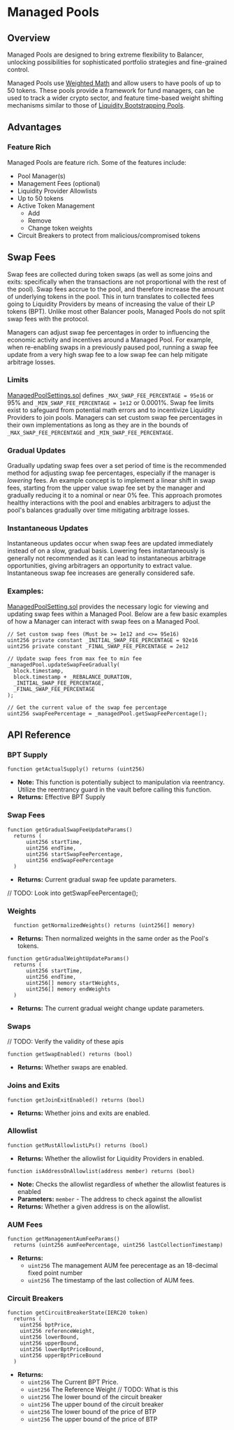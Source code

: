 # Managed Pools

## Overview

Managed Pools are designed to bring extreme flexibility to Balancer, unlocking possibilities for sophisticated portfolio strategies and fine-grained control. 

Managed Pools use [Weighted Math](/reference/math/weighted-math.md) and allow users to have pools of up to 50 tokens. These pools provide a framework for fund managers, can be used to track a wider crypto sector, and feature time-based weight shifting mechanisms similar to those of [Liquidity Bootstrapping Pools](liquidity-bootstrapping.md).

## Advantages

### Feature Rich

Managed Pools are feature rich. Some of the features include:

- Pool Manager(s)
- Management Fees (optional)
- Liquidity Provider Allowlists
- Up to 50 tokens
- Active Token Management
  - Add
  - Remove
  - Change token weights
- Circuit Breakers to protect from malicious/compromised tokens

## Swap Fees

Swap fees are collected during token swaps (as well as some joins and exits: specifically when the transactions are not proportional with the rest of the pool). Swap fees accrue to the pool, and therefore increase the amount of underlying tokens in the pool. This in turn translates to collected fees going to Liquidity Providers by means of increasing the value of their LP tokens (BPT). Unlike most other Balancer pools, Managed Pools do not split swap fees with the protocol.

Managers can adjust swap fee percentages in order to influencing the economic activity and incentives around a Managed Pool. For example, when re-enabling swaps in a previously paused pool, running a swap fee update from a very high swap fee to a low swap fee can help mitigate arbitrage losses.

### Limits
[ManagedPoolSettings.sol](https://github.com/balancer/balancer-v2-monorepo/blob/master/pkg/pool-weighted/contracts/managed/ManagedPoolSettings.sol) defines `_MAX_SWAP_FEE_PERCENTAGE = 95e16` or 95% and `_MIN_SWAP_FEE_PERCENTAGE = 1e12` or 0.0001%. Swap fee limits exist to safeguard from potential math errors and to incentivize Liquidity Providers to join pools. Managers can set custom swap fee percentages in their own implementations as long as they are in the bounds of `_MAX_SWAP_FEE_PERCENTAGE` and `_MIN_SWAP_FEE_PERCENTAGE`.

### Gradual Updates
Gradually updating swap fees over a set period of time is the recommended method for adjusting swap fee percentages, especially if the manager is _lowering_ fees. An example  concept is to implement a linear shift in swap fees, starting from the upper value swap fee set by the manager and gradually reducing it to a nominal or near 0% fee. This approach promotes healthy interactions with the pool and enables arbitragers to adjust the pool's balances gradually over time mitigating arbitrage losses.

### Instantaneous Updates
Instantaneous updates occur when swap fees are updated immediately instead of on a slow, gradual basis. Lowering fees instantaneously is generally not recommended as it can lead to instantaneous arbitrage opportunities, giving arbitragers an opportunity to extract value. Instantaneous swap fee increases are generally considered safe.

### Examples:
[ManagedPoolSetting.sol](https://github.com/baileyspraggins/balancer-v2-monorepo/blob/master/pkg/pool-weighted/contracts/managed/ManagedPoolSettings.sol) provides the necessary logic for viewing and updating swap fees within a Managed Pool. Below are a few basic examples of how a Manager can interact with swap fees on a Managed Pool.

```solidity
// Set custom swap fees (Must be >= 1e12 and <>= 95e16)
uint256 private constant _INITIAL_SWAP_FEE_PERCENTAGE = 92e16
uint256 private constant _FINAL_SWAP_FEE_PERCENTAGE = 2e12
```

```solidity
// Update swap fees from max fee to min fee
_managedPool.updateSwapFeeGradually(
  block.timestamp,
  block.timestamp + _REBALANCE_DURATION,
  _INITIAL_SWAP_FEE_PERCENTAGE,
  _FINAL_SWAP_FEE_PERCENTAGE
);
```

```solidity
// Get the current value of the swap fee percentage
uint256 swapFeePercentage = _managedPool.getSwapFeePercentage();
```

## API Reference 

### BPT Supply

  ```solidity
  function getActualSupply() returns (uint256)
  ```
  - **Note:** This function is potentially subject to manipulation via reentrancy. 
              Utilize the reentrancy guard in the vault before calling this function.
  - **Returns:**  Effective BPT Supply

### Swap Fees

  ```solidity
  function getGradualSwapFeeUpdateParams()
    returns (
        uint256 startTime,
        uint256 endTime,
        uint256 startSwapFeePercentage,
        uint256 endSwapFeePercentage
    )
  ```

  - **Returns:**  Current gradual swap fee update parameters.

// TODO: Look into getSwapFeePercentage();
### Weights

  ```solidity
    function getNormalizedWeights() returns (uint256[] memory)
  ```

  - **Returns:** Then normalized weights in the same order as the Pool's tokens.

  ```solidity
  function getGradualWeightUpdateParams()
    returns (
        uint256 startTime,
        uint256 endTime,
        uint256[] memory startWeights,
        uint256[] memory endWeights
    )
  ```

  - **Returns:** The current gradual weight change update parameters.

### Swaps

// TODO: Verify the validity of these apis

  ```solidity
  function getSwapEnabled() returns (bool)
  ```

  - **Returns:** Whether swaps are enabled.

### Joins and Exits
  ```solidity
  function getJoinExitEnabled() returns (bool)
  ```

  - **Returns:** Whether joins and exits are enabled.

### Allowlist

  ```solidity
  function getMustAllowlistLPs() returns (bool)
  ```

  - **Returns:** Whether the allowlist for Liquidity Providers in enabled.

  ```solidity
  function isAddressOnAllowlist(address member) returns (bool)
  ```

  - **Note:** Checks the allowlist regardless of whether the allowlist features is enabled
  - **Parameters:** `member` - The address to check against the allowlist
  - **Returns:** Whether a given address is on the allowlist.

### AUM Fees

  ```solidity
  function getManagementAumFeeParams()
    returns (uint256 aumFeePercentage, uint256 lastCollectionTimestamp)
  ```

  - **Returns:** 
      - `uint256` The management AUM fee perecentage as an 18-decimal fixed point number
      - `uint256` The timestamp of the last collection of AUM fees.

### Circuit Breakers

  ```solidity
  function getCircuitBreakerState(IERC20 token)
    returns (
      uint256 bptPrice,
      uint256 referenceWeight,
      uint256 lowerBound,
      uint256 upperBound,
      uint256 lowerBptPriceBound,
      uint256 upperBptPriceBound
    )
  ```

  - **Returns:** 
    - `uint256` The Current BPT Price.
    - `uint256` The Reference Weight // TODO: What is this
    - `uint256` The lower bound of the circuit breaker
    - `uint256` The upper bound of the circuit breaker
    - `uint256` The lower bound of the price of BTP
    - `uint256` The upper bound of the price of BTP
